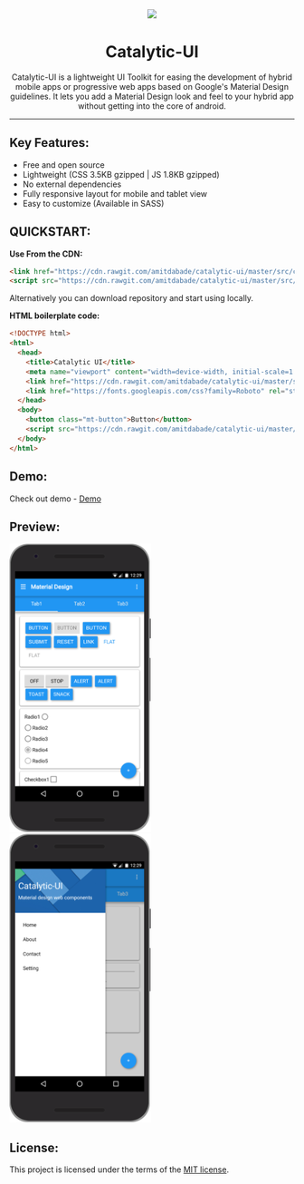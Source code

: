 <div align="center">
  <img src="http://icons.iconarchive.com/icons/graphicloads/medical-health/128/formula-icon.png">
  <h1>Catalytic-UI</h1>
  
  <p>Catalytic-UI is a lightweight UI Toolkit for easing the development of hybrid mobile apps or progressive web apps based on Google's Material Design guidelines. It lets you add a Material Design look and feel to your hybrid app without getting into the core of android.</p>


</div>
<hr/>


## Key Features:
<div>
  <ul>
    <li>Free and open source</li>
    <li>Lightweight (CSS 3.5KB gzipped | JS 1.8KB gzipped)</li>
    <li>No external dependencies</li>
    <li>Fully responsive layout for mobile and tablet view</li>
    <li>Easy to customize (Available in SASS)</li>
  </ul>
</div>


## QUICKSTART:

**Use From the CDN:**

```html
<link href="https://cdn.rawgit.com/amitdabade/catalytic-ui/master/src/catalytic.min.css" rel="stylesheet" type="text/css" />
<script src="https://cdn.rawgit.com/amitdabade/catalytic-ui/master/src/catalytic.min.js"></script>
```

Alternatively you can download repository and start using locally. 


**HTML boilerplate code:**

```html
<!DOCTYPE html>
<html>
  <head>
    <title>Catalytic UI</title>
    <meta name="viewport" content="width=device-width, initial-scale=1.0">
    <link href="https://cdn.rawgit.com/amitdabade/catalytic-ui/master/src/catalytic.min.css" rel="stylesheet" type="text/css" />
    <link href="https://fonts.googleapis.com/css?family=Roboto" rel="stylesheet">
  </head>
  <body>
    <button class="mt-button">Button</button>
    <script src="https://cdn.rawgit.com/amitdabade/catalytic-ui/master/src/catalytic.min.js"></script>
  </body>
</html>
```


## Demo:
Check out demo - [Demo](https://codepen.io/amitdabade/pen/rpGQyV)

## Preview:
<div>
  <img src="screenshots/screenshot1.png" alt="screenshot" width="250px" height="auto" style="margin-right:20px;">
  <img src="screenshots/screenshot2.png" alt="screenshot" width="250px" height="auto">
</div>  


## License:

This project is licensed under the terms of the
[MIT license](/LICENSE).

